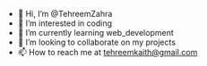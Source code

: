 - 👋 Hi, I’m @TehreemZahra 
- 👀 I’m interested in coding
- 🌱 I’m currently learning web_development
- 💞️ I’m looking to collaborate on my projects
- 📫 How to reach me at tehreemkaith@gmail.com

<!---
TehreemZahra/TehreemZahra is a ✨ special ✨ repository because its `README.md` (this file) appears on your GitHub profile.
You can click the Preview link to take a look at your changes.
--->
